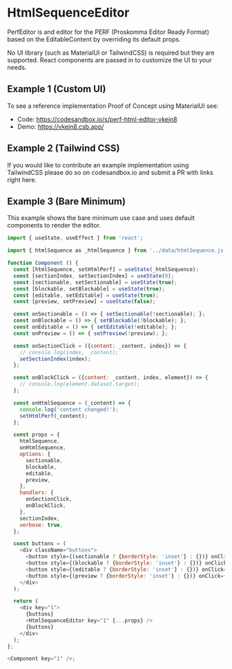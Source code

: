 # HtmlSequenceEditor

PerfEditor is and editor for the PERF (Proskomma Editor Ready Format) based on the EditableContent by overriding its default props. 

No UI library (such as MaterialUI or TailwindCSS) is required but they are supported. React components are passed in to customize the UI to your needs. 

## Example 1 (Custom UI)
To see a reference implementation Proof of Concept using MaterialUI see: 
- Code: https://codesandbox.io/s/perf-html-editor-vkejn8
- Demo: https://vkejn8.csb.app/

## Example 2 (Tailwind CSS)
If you would like to contribute an example implementation using TailwindCSS please do so on codesandbox.io and submit a PR with links right here.

## Example 3 (Bare Minimum)
This example shows the bare minimum use case and uses default components to render the editor.

```js
import { useState, useEffect } from 'react';

import { htmlSequence as _htmlSequence } from '../data/htmlSequence.js';

function Component () {
  const [htmlSequence, setHtmlPerf] = useState(_htmlSequence);
  const [sectionIndex, setSectionIndex] = useState(0);
  const [sectionable, setSectionable] = useState(true);
  const [blockable, setBlockable] = useState(true);
  const [editable, setEditable] = useState(true);
  const [preview, setPreview] = useState(false);

  const onSectionable = () => { setSectionable(!sectionable); };
  const onBlockable = () => { setBlockable(!blockable); };
  const onEditable = () => { setEditable(!editable); };
  const onPreview = () => { setPreview(!preview); };

  const onSectionClick = ({content: _content, index}) => {
    // console.log(index, _content);
    setSectionIndex(index);
  };

  const onBlockClick = ({content: _content, index, element}) => {
    // console.log(element.dataset.target);
  };

  const onHtmlSequence = (_content) => {
    console.log('content changed!');
    setHtmlPerf(_content);
  };

  const props = {
    htmlSequence,
    onHtmlSequence,
    options: {
      sectionable,
      blockable,
      editable,
      preview,
    },
    handlers: {
      onSectionClick,
      onBlockClick,
    },
    sectionIndex,
    verbose: true,
  };

  const buttons = (
    <div className="buttons">
      <button style={(sectionable ? {borderStyle: 'inset'} : {})} onClick={onSectionable}>Sectionable</button>
      <button style={(blockable ? {borderStyle: 'inset'} : {})} onClick={onBlockable}>Blockable</button>
      <button style={(editable ? {borderStyle: 'inset'} : {})} onClick={onEditable}>Editable</button>
      <button style={(preview ? {borderStyle: 'inset'} : {})} onClick={onPreview}>Preview</button>
    </div>
  );

  return (
    <div key="1">
      {buttons}
      <HtmlSequenceEditor key="1" {...props} />
      {buttons}
    </div>
  );
};

<Component key="1" />;
```